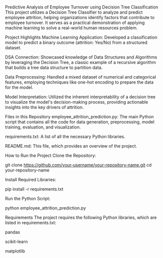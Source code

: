 Predictive Analysis of Employee Turnover using Decision Tree Classification
This project utilizes a Decision Tree Classifier to analyze and predict employee attrition, helping organizations identify factors that contribute to employee turnover. It serves as a practical demonstration of applying machine learning to solve a real-world human resources problem.

Project Highlights
Machine Learning Application: Developed a classification model to predict a binary outcome (attrition: Yes/No) from a structured dataset.

DSA Connection: Showcased knowledge of Data Structures and Algorithms by leveraging the Decision Tree, a classic example of a recursive algorithm that builds a tree data structure to partition data.

Data Preprocessing: Handled a mixed dataset of numerical and categorical features, employing techniques like one-hot encoding to prepare the data for the model.

Model Interpretation: Utilized the inherent interpretability of a decision tree to visualize the model's decision-making process, providing actionable insights into the key drivers of attrition.

Files in this Repository
employee_attrition_prediction.py: The main Python script that contains all the code for data generation, preprocessing, model training, evaluation, and visualization.

requirements.txt: A list of all the necessary Python libraries.

README.md: This file, which provides an overview of the project.

How to Run the Project
Clone the Repository:

git clone https://github.com/your-username/your-repository-name.git
cd your-repository-name

Install Required Libraries:

pip install -r requirements.txt

Run the Python Script:

python employee_attrition_prediction.py

Requirements
The project requires the following Python libraries, which are listed in requirements.txt:

pandas

scikit-learn

matplotlib